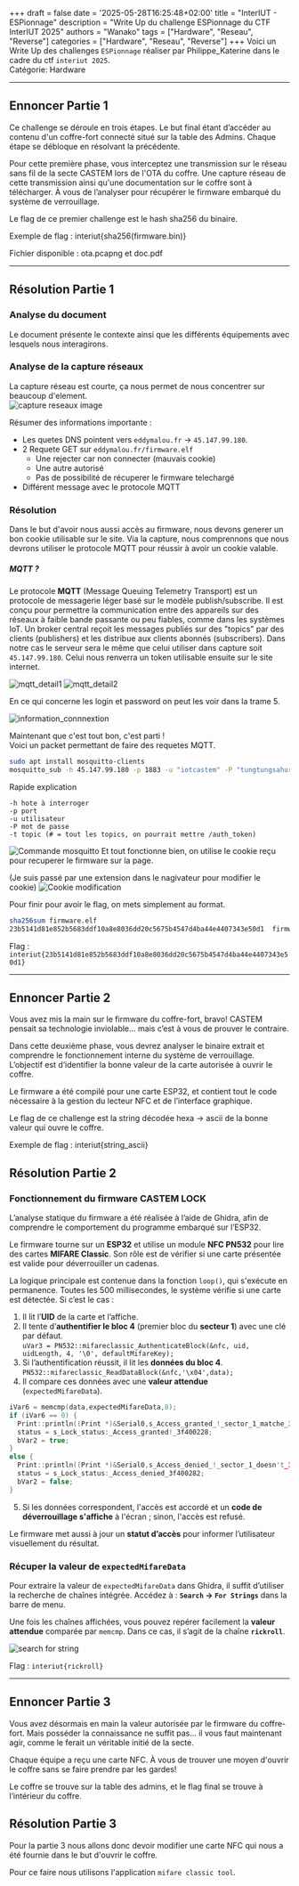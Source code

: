 +++ 
draft = false
date = '2025-05-28T16:25:48+02:00'
title = "InterIUT - ESPionnage"
description = "Write Up du challenge ESPionnage du CTF InterIUT 2025"
authors = "Wanako"
tags = ["Hardware", "Reseau", "Reverse"]
categories = ["Hardware", "Reseau", "Reverse"]
+++
Voici un Write Up des challenges `ESPionnage` réaliser par Philippe_Katerine dans le cadre du ctf `interiut 2025`.  
Catégorie: Hardware

---
## Ennoncer Partie 1
Ce challenge se déroule en trois étapes. Le but final étant d’accéder au contenu d'un coffre-fort connecté situé sur la table des Admins. Chaque étape se débloque en résolvant la précédente.

Pour cette première phase, vous interceptez une transmission sur le réseau sans fil de la secte CASTEM lors de l'OTA du coffre. Une capture réseau de cette transmission ainsi qu'une documentation sur le coffre sont à télécharger. À vous de l’analyser pour récupérer le firmware embarqué du système de verrouillage.

Le flag de ce premier challenge est le hash sha256 du binaire. 

Exemple de flag : interiut{sha256(firmware.bin)}

Fichier disponible : ota.pcapng et doc.pdf

---
## Résolution Partie 1

### Analyse du document
Le document présente le contexte ainsi que les différents équipements avec lesquels nous interagirons.

### Analyse de la capture réseaux
La capture réseau est courte, ça nous permet de nous concentrer sur beaucoup d'element.  
![capture reseaux image](ota_capture.png)
  
Résumer des informations importante :
- Les quetes DNS pointent vers `eddymalou.fr` -> `45.147.99.180`.  
- 2 Requete GET sur `eddymalou.fr/firmware.elf`
  - Une rejecter car non connecter (mauvais cookie)
  - Une autre autorisé
  - Pas de possibilité de récuperer le firmware telechargé
- Différent message avec le protocole MQTT

### Résolution
Dans le but d'avoir nous aussi accès au firmware, nous devons generer un bon cookie utilisable sur le site. 
Via la capture, nous comprennons que nous devrons utiliser le protocole MQTT pour réussir à avoir un cookie valable.  

##### MQTT ?
Le protocole **MQTT** (Message Queuing Telemetry Transport) est un protocole de messagerie léger basé sur le modèle publish/subscribe. Il est conçu pour permettre la communication entre des appareils sur des réseaux à faible bande passante ou peu fiables, comme dans les systèmes IoT. Un broker central reçoit les messages publiés sur des "topics" par des clients (publishers) et les distribue aux clients abonnés (subscribers).
Dans notre cas le serveur sera le même que celui utiliser dans capture soit `45.147.99.180`. Celui nous renverra un token utilisable ensuite sur le site internet.  

![mqtt_detail1](mqtt_description1.png)
![mqtt_detail2](mqtt_description2.png)

En ce qui concerne les login et password on peut les voir dans la trame 5.

![information_connnextion](mqtt_conn.png)

Maintenant que c'est tout bon, c'est parti !  
Voici un packet permettant de faire des requetes MQTT.
```bash
sudo apt install mosquitto-clients
mosquitto_sub -h 45.147.99.180 -p 1883 -u "iotcastem" -P "tungtungsahur" -t "#"
```
Rapide explication
```plaintext
-h hote à interroger
-p port
-u utilisateur
-P mot de passe
-t topic (# = tout les topics, on pourrait mettre /auth_token)
```
![Commande mosquitto](commande_mosquitto.png)
Et tout fonctionne bien, on utilise le cookie reçu pour recuperer le firmware sur la page.  

(Je suis passé par une extension dans le nagivateur pour modifier le cookie)
![Cookie modification](cookie_modification.png)

Pour finir pour avoir le flag, on mets simplement au format.
```bash
sha256sum firmware.elf
23b5141d81e852b5683ddf10a8e8036dd20c5675b4547d4ba44e4407343e50d1  firmware.elf
```
Flag : `interiut{23b5141d81e852b5683ddf10a8e8036dd20c5675b4547d4ba44e4407343e50d1}`

--- 
## Ennoncer Partie 2

Vous avez mis la main sur le firmware du coffre-fort, bravo! CASTEM pensait sa technologie inviolable... mais c’est à vous de prouver le contraire.

Dans cette deuxième phase, vous devrez analyser le binaire extrait et comprendre le fonctionnement interne du système de verrouillage. L’objectif est d’identifier la bonne valeur de la carte autorisée à ouvrir le coffre.

Le firmware a été compilé pour une carte ESP32, et contient tout le code nécessaire à la gestion du lecteur NFC et de l’interface graphique.

Le flag de ce challenge est la string décodée hexa -> ascii de la bonne valeur qui ouvre le coffre.

Exemple de flag : interiut{string_ascii}

## Résolution Partie 2


### Fonctionnement du firmware CASTEM LOCK

L’analyse statique du firmware a été réalisée à l’aide de Ghidra, afin de comprendre le comportement du programme embarqué sur l’ESP32.

Le firmware tourne sur un **ESP32** et utilise un module **NFC PN532** pour lire des cartes **MIFARE Classic**. Son rôle est de vérifier si une carte présentée est valide pour déverrouiller un cadenas.

La logique principale est contenue dans la fonction `loop()`, qui s'exécute en permanence. Toutes les 500 millisecondes, le système vérifie si une carte est détectée. Si c’est le cas :

1. Il lit l’**UID** de la carte et l’affiche.
2. Il tente d’**authentifier le bloc 4** (premier bloc du **secteur 1**) avec une clé par défaut.  
`uVar3 = PN532::mifareclassic_AuthenticateBlock(&nfc, uid, uidLength, 4, '\0', defaultMifareKey);`  
3. Si l’authentification réussit, il lit les **données du bloc 4**.  
`PN532::mifareclassic_ReadDataBlock(&nfc,'\x04',data);`  
4. Il compare ces données avec une **valeur attendue** (`expectedMifareData`).  
```c
iVar6 = memcmp(data,expectedMifareData,8);
if (iVar6 == 0) {
  Print::println((Print *)&Serial0,s_Access_granted_!_sector_1_matche_3f4001f1);
  status = s_Lock_status:_Access_granted!_3f400228;
  bVar2 = true;
}
else {
  Print::println((Print *)&Serial0,s_Access_denied_!_sector_1_doesn't_3f400245);
  status = s_Lock_status:_Access_denied_3f400282;
  bVar2 = false;
}
```
5. Si les données correspondent, l'accès est accordé et un **code de déverrouillage s'affiche** à l'écran ; sinon, l'accès est refusé.

Le firmware met aussi à jour un **statut d’accès** pour informer l’utilisateur visuellement du résultat.

### Récuper la valeur de `expectedMifareData`

Pour extraire la valeur de `expectedMifareData` dans Ghidra, il suffit d’utiliser la recherche de chaînes intégrée.
Accédez à : **`Search` → `For Strings`** dans la barre de menu.

Une fois les chaînes affichées, vous pouvez repérer facilement la **valeur attendue** comparée par `memcmp`.
Dans ce cas, il s’agit de la chaîne **`rickroll`**.

![search for string](search_for_string.png)

Flag : `interiut{rickroll}`

---

## Ennoncer Partie 3

Vous avez désormais en main la valeur autorisée par le firmware du coffre-fort. Mais posséder la connaissance ne suffit pas… il vous faut maintenant agir, comme le ferait un véritable initié de la secte.

Chaque équipe a reçu une carte NFC. À vous de trouver une moyen d'ouvrir le coffre sans se faire prendre par les gardes!

Le coffre se trouve sur la table des admins, et le flag final se trouve à l’intérieur du coffre.

## Résolution Partie 3

Pour la partie 3 nous allons donc devoir modifier une carte NFC qui nous a été fournie dans le but d'ouvrir le coffre.

Pour ce faire nous utilisons l'application `mifare classic tool`.

